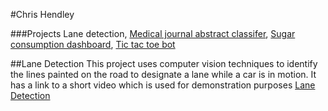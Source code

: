 #Chris Hendley

###Projects Lane detection, [Medical journal abstract classifer](chhendley_python_projects/medical_abstract_classifier_project_1_0.ipynb), [Sugar consumption dashboard](chhendley_python_projects/sugar_DASH.ipynb), [Tic tac toe bot](chhendley_python_projects/tic_tac_toe1.ipynb)


##Lane Detection
  This project uses computer vision techniques to identify the lines painted on the road to designate a lane while a car is in motion.
  It has a link to a short video which is used for demonstration purposes
  [Lane Detection](/chhendley_python_projects/lane_detection.ipynb)

